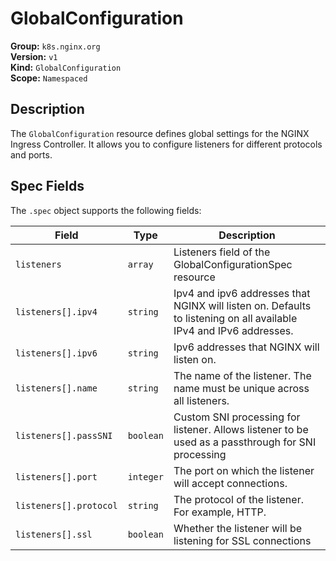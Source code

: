 # GlobalConfiguration

**Group:** `k8s.nginx.org`  
**Version:** `v1`  
**Kind:** `GlobalConfiguration`  
**Scope:** `Namespaced`

## Description

The `GlobalConfiguration` resource defines global settings for the NGINX Ingress Controller. It allows you to configure listeners for different protocols and ports.

## Spec Fields

The `.spec` object supports the following fields:

| Field | Type | Description |
|---|---|---|
| `listeners` | `array` | Listeners field of the GlobalConfigurationSpec resource |
| `listeners[].ipv4` | `string` | Ipv4 and ipv6 addresses that NGINX will listen on. Defaults to listening on all available IPv4 and IPv6 addresses. |
| `listeners[].ipv6` | `string` | Ipv6 addresses that NGINX will listen on. |
| `listeners[].name` | `string` | The name of the listener. The name must be unique across all listeners. |
| `listeners[].passSNI` | `boolean` | Custom SNI processing for listener. Allows listener to be used as a passthrough for SNI processing |
| `listeners[].port` | `integer` | The port on which the listener will accept connections. |
| `listeners[].protocol` | `string` | The protocol of the listener. For example, HTTP. |
| `listeners[].ssl` | `boolean` | Whether the listener will be listening for SSL connections |
